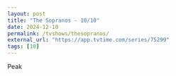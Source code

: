 ```yaml
---
layout: post
title: "The Sopranos - 10/10"
date: 2024-12-10
permalink: /tvshows/thesopranos/
external_url: "https://app.tvtime.com/series/75299"
tags: [10]
---
```

Peak


